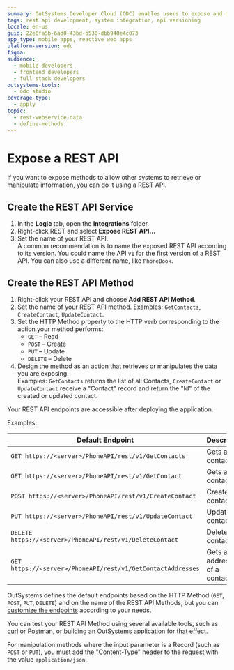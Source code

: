 ```yaml
---
summary: OutSystems Developer Cloud (ODC) enables users to expose and manage REST APIs for system integration and data manipulation.
tags: rest api development, system integration, api versioning
locale: en-us
guid: 22e6fa5b-6ad0-43bd-b530-dbb948e4c073
app_type: mobile apps, reactive web apps
platform-version: odc
figma:
audience:
  - mobile developers
  - frontend developers
  - full stack developers
outsystems-tools:
  - odc studio
coverage-type:
  - apply
topic:
  - rest-webservice-data
  - define-methods
---
```


# Expose a REST API

If you want to expose methods to allow other systems to retrieve or manipulate information, you can do it using a REST API.

## Create the REST API Service

1. In the **Logic** tab, open the **Integrations** folder.
1. Right-click REST and select **Expose REST API...**
1. Set the name of your REST API.  
    A common recommendation is to name the exposed REST API according to its version. You could name the API `v1` for the first version of a REST API. You can also use a different name, like `PhoneBook`.  

## Create the REST API Method

1. Right-click your REST API and choose **Add REST API Method**.
1. Set the name of your REST API method. Examples: `GetContacts`, `CreateContact`, `UpdateContact`.
1. Set the HTTP Method property to the HTTP verb corresponding to the action your method performs:  
    * `GET` – Read
    * `POST` – Create
    * `PUT` – Update
    * `DELETE` – Delete
1. Design the method as an action that retrieves or manipulates the data you are exposing.  
    Examples: `GetContacts` returns the list of all Contacts, `CreateContact` or `UpdateContact` receive a "Contact" record and return the "Id" of the created or updated contact.

Your REST API endpoints are accessible after deploying the application.

Examples:

| Default Endpoint | Description |
| ---|--- |
| `GET https://<server>/PhoneAPI/rest/v1/GetContacts` | Gets all contacts. |
| `GET https://<server>/PhoneAPI/rest/v1/GetContact` | Gets a contact. |
| `POST https://<server>/PhoneAPI/rest/v1/CreateContact` | Creates a contact. |
| `PUT https://<server>/PhoneAPI/rest/v1/UpdateContact` | Updates a contact. |
| `DELETE https://<server>/PhoneAPI/rest/v1/DeleteContact` | Deletes a contact. |
| `GET https://<server>/PhoneAPI/rest/v1/GetContactAddresses` | Gets all addresses of a contact. |
  
OutSystems defines the default endpoints based on the HTTP Method (`GET`, `POST`, `PUT`, `DELETE`) and on the name of the REST API Methods, but you can [customize the endpoints](customize-rest-urls.md) according to your needs.

You can test your REST API Method using several available tools, such as [curl](https://curl.haxx.se/) or [Postman](https://www.postman.com), or building an OutSystems application for that effect.

For manipulation methods where the input parameter is a Record (such as `POST` or `PUT`), you must add the "Content-Type" header to the request with the value `application/json`.
